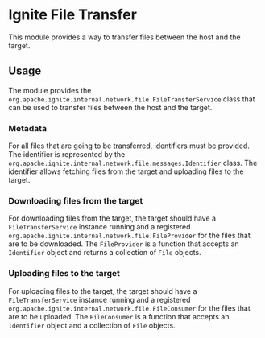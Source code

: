 # Ignite File Transfer

This module provides a way to transfer files between the host and the target.

## Usage

The module provides the `org.apache.ignite.internal.network.file.FileTransferService` class that can be used to transfer files between the
host and the target.

### Metadata

For all files that are going to be transferred, identifiers must be provided.
The identifier is represented by the `org.apache.ignite.internal.network.file.messages.Identifier` class.
The identifier allows fetching files from the target and uploading files to the target.

### Downloading files from the target

For downloading files from the target, the target should have a `FileTransferService` instance running
and a registered `org.apache.ignite.internal.network.file.FileProvider` for the files that are to be downloaded.
The `FileProvider` is a function that accepts an `Identifier` object and returns a collection of `File` objects.

### Uploading files to the target

For uploading files to the target, the target should have a `FileTransferService` instance running
and a registered `org.apache.ignite.internal.network.file.FileConsumer` for the files that are to be uploaded.
The `FileConsumer` is a function that accepts an `Identifier` object and a collection of `File` objects.
